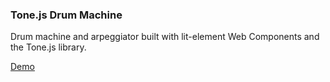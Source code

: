### Tone.js Drum Machine

Drum machine and arpeggiator built with lit-element Web Components and the Tone.js library.

[Demo](https://andrewnbishop.com/drum-machine/)
